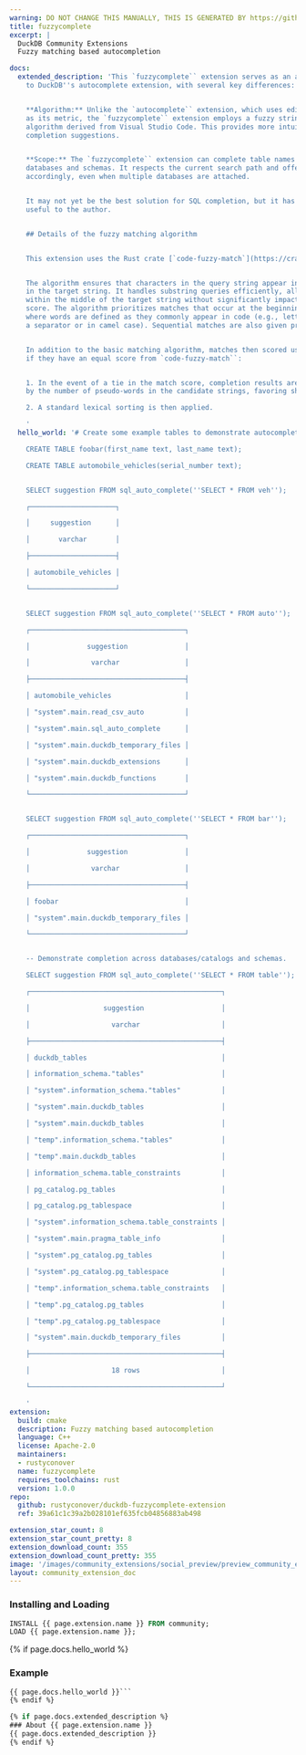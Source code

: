 ```yaml
---
warning: DO NOT CHANGE THIS MANUALLY, THIS IS GENERATED BY https://github/duckdb/community-extensions repository, check README there
title: fuzzycomplete
excerpt: |
  DuckDB Community Extensions
  Fuzzy matching based autocompletion

docs:
  extended_description: 'This `fuzzycomplete`` extension serves as an alternative
    to DuckDB''s autocomplete extension, with several key differences:


    **Algorithm:** Unlike the `autocomplete`` extension, which uses edit distance
    as its metric, the `fuzzycomplete`` extension employs a fuzzy string matching
    algorithm derived from Visual Studio Code. This provides more intuitive and flexible
    completion suggestions.


    **Scope:** The `fuzzycomplete`` extension can complete table names across different
    databases and schemas. It respects the current search path and offers suggestions
    accordingly, even when multiple databases are attached.


    It may not yet be the best solution for SQL completion, but it has proven to be
    useful to the author.


    ## Details of the fuzzy matching algorithm


    This extension uses the Rust crate [`code-fuzzy-match`](https://crates.io/crates/code-fuzzy-match).


    The algorithm ensures that characters in the query string appear in the same order
    in the target string. It handles substring queries efficiently, allowing searches
    within the middle of the target string without significantly impacting the match
    score. The algorithm prioritizes matches that occur at the beginning of words,
    where words are defined as they commonly appear in code (e.g., letters following
    a separator or in camel case). Sequential matches are also given preference.


    In addition to the basic matching algorithm, matches then scored using this criteria
    if they have an equal score from `code-fuzzy-match``:


    1. In the event of a tie in the match score, completion results are first ordered
    by the number of pseudo-words in the candidate strings, favoring shorter completions.

    2. A standard lexical sorting is then applied.

    '
  hello_world: '# Create some example tables to demonstrate autocompletion behavior

    CREATE TABLE foobar(first_name text, last_name text);

    CREATE TABLE automobile_vehicles(serial_number text);


    SELECT suggestion FROM sql_auto_complete(''SELECT * FROM veh'');

    ┌─────────────────────┐

    │     suggestion      │

    │       varchar       │

    ├─────────────────────┤

    │ automobile_vehicles │

    └─────────────────────┘


    SELECT suggestion FROM sql_auto_complete(''SELECT * FROM auto'');

    ┌──────────────────────────────────────┐

    │              suggestion              │

    │               varchar                │

    ├──────────────────────────────────────┤

    │ automobile_vehicles                  │

    │ "system".main.read_csv_auto          │

    │ "system".main.sql_auto_complete      │

    │ "system".main.duckdb_temporary_files │

    │ "system".main.duckdb_extensions      │

    │ "system".main.duckdb_functions       │

    └──────────────────────────────────────┘


    SELECT suggestion FROM sql_auto_complete(''SELECT * FROM bar'');

    ┌──────────────────────────────────────┐

    │              suggestion              │

    │               varchar                │

    ├──────────────────────────────────────┤

    │ foobar                               │

    │ "system".main.duckdb_temporary_files │

    └──────────────────────────────────────┘


    -- Demonstrate completion across databases/catalogs and schemas.

    SELECT suggestion FROM sql_auto_complete(''SELECT * FROM table'');

    ┌───────────────────────────────────────────────┐

    │                  suggestion                   │

    │                    varchar                    │

    ├───────────────────────────────────────────────┤

    │ duckdb_tables                                 │

    │ information_schema."tables"                   │

    │ "system".information_schema."tables"          │

    │ "system".main.duckdb_tables                   │

    │ "system".main.duckdb_tables                   │

    │ "temp".information_schema."tables"            │

    │ "temp".main.duckdb_tables                     │

    │ information_schema.table_constraints          │

    │ pg_catalog.pg_tables                          │

    │ pg_catalog.pg_tablespace                      │

    │ "system".information_schema.table_constraints │

    │ "system".main.pragma_table_info               │

    │ "system".pg_catalog.pg_tables                 │

    │ "system".pg_catalog.pg_tablespace             │

    │ "temp".information_schema.table_constraints   │

    │ "temp".pg_catalog.pg_tables                   │

    │ "temp".pg_catalog.pg_tablespace               │

    │ "system".main.duckdb_temporary_files          │

    ├───────────────────────────────────────────────┤

    │                    18 rows                    │

    └───────────────────────────────────────────────┘

    '
extension:
  build: cmake
  description: Fuzzy matching based autocompletion
  language: C++
  license: Apache-2.0
  maintainers:
  - rustyconover
  name: fuzzycomplete
  requires_toolchains: rust
  version: 1.0.0
repo:
  github: rustyconover/duckdb-fuzzycomplete-extension
  ref: 39a61c1c39a2b028101ef635fcb04856883ab498

extension_star_count: 8
extension_star_count_pretty: 8
extension_download_count: 355
extension_download_count_pretty: 355
image: '/images/community_extensions/social_preview/preview_community_extension_fuzzycomplete.png'
layout: community_extension_doc
---
```


### Installing and Loading
```sql
INSTALL {{ page.extension.name }} FROM community;
LOAD {{ page.extension.name }};
```

{% if page.docs.hello_world %}
### Example
```sql
{{ page.docs.hello_world }}```
{% endif %}

{% if page.docs.extended_description %}
### About {{ page.extension.name }}
{{ page.docs.extended_description }}
{% endif %}


